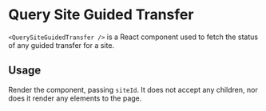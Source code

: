 # Query Site Guided Transfer

`<QuerySiteGuidedTransfer />` is a React component used to fetch the status of any guided transfer for a site.

## Usage

Render the component, passing `siteId`. It does not accept any children, nor does it render any elements to the page.
